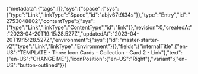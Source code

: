 {"metadata":{"tags":[]},"sys":{"space":{"sys":{"type":"Link","linkType":"Space","id":"abjv67t9l34s"}},"type":"Entry","id":"2753048802","contentType":{"sys":{"type":"Link","linkType":"ContentType","id":"link"}},"revision":0,"createdAt":"2023-04-20T19:15:28.527Z","updatedAt":"2023-04-20T19:15:28.527Z","environment":{"sys":{"id":"master-starter-v2","type":"Link","linkType":"Environment"}}},"fields":{"internalTitle":{"en-US":"TEMPLATE - Three Icon Cards - Collection - Card 2 - Link"},"text":{"en-US":"CHANGE ME"},"iconPosition":{"en-US":"Right"},"variant":{"en-US":"button-outlined"}}}